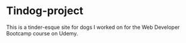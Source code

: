 # Tindog-project
This is a tinder-esque site for dogs I worked on for the Web Developer Bootcamp course on Udemy.
